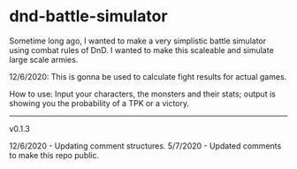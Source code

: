 # dnd-battle-simulator
Sometime long ago, I wanted to make a very simplistic battle simulator using combat rules of DnD. I wanted to make this scaleable and simulate large scale armies.

12/6/2020: This is gonna be used to calculate fight results for actual games.


How to use: Input your characters, the monsters and their stats; output is showing you the probability of a TPK or a victory.

---

v0.1.3

12/6/2020 - Updating comment structures.
5/7/2020 - Updated comments to make this repo public.
